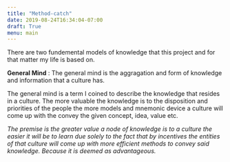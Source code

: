 ```yaml
---
title: "Method-catch"
date: 2019-08-24T16:34:04-07:00
draft: True
menu: main
---
```



There are two fundemental models of knowledge that this project and for that matter my life is based on.

__General Mind__
: The general mind is the aggragation and form of knowledge and information that a culture has. 

The general mind is a term I coined to describe the knowledge that resides in a culture. The more valuable the knowledge is to the disposition and priorities of the people the more models and mnemonic device a culture will come up with the convey the given concept, idea, value etc. 

*The premise is the greater value a node of knowledge is to a culture the easier it will be to learn due solely to the fact that by incentives the entities of that culture will come up with more efficient methods to convey said knowledge. Because it is deemed as advantageous.*